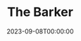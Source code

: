 ---
title: The Barker
date: 2023-09-08T00:00:00
opening_date: 1949-05-20
closing_date: 1949-05-27
layout: productions
playbill:
Theatre: Theatre Jacksonville
Venue: Little Theatre
cast:
- Chris Miller: Charles Pait
- His Girl: Dinny Irvine
- Hap: E.L. Patton, Jr.
- Doc Rice: Don Heebner
- Young Man: Donald Stauss
- Lou: Grace E. Miles
- Nifty Miller: James W. Reed
- Maw Benson: Jean Heebner
- Carrie: Mary Thornton
- Cleo: Polly Clendenning
- Colonel Gowdy: Roy Meischner
- Sailor West: C. Eugene Sayre
- A Hick: C.A. Gillis, Jr.
- T-Bone: E.J. Walston
- Dancer:
  - Margie Atlas
  - Mary Lee Lindenthaler
  - Sue Miller
- Townspeople:
  - Barbara Bassett
  - Donald Wright
  - Edward Keisling
  - Eula Mae Snow
  - Lois LeBrun
  - Lucile Logan
  - Margaret Lafferty
  - Natalie Clarke
crew:
- Director: Paul E. Geisenhof
- Stage Manager: Nina Branch
- Assistant Stage Manager:
  - Eula Mae Snow
  - Lucile Logan
- Set Design: Duke LeBrun
- Lighting controls: Natalie Clarke
- Construction and Staging:
  - A.P. Simpson
  - Donald Wright
  - Edward Keisling
  - Karen O'Shaughnessy
  - Vonnie Patton
- Make-up assistant:
  - Alice Ahern
  - Barbara Bassett
  - Betty Jane Mizelle
  - Elmo Lehman
  - Louise Elkins
  - Mickey Meischner
  - Mrs. Budd Porter
- Costume Assistant:
  - June Stoy
  - Karen O'Shaughnessy
  - Laurel Barton
  - Mrs. Lewis Marks
- Property Assistant:
  - Margaret Lafferty
  - Margie Atlas
- Show-front Poster Design: Jay Harder
- Theatre Posters: Martha Lockard
understudies:
orchestra:
- Steel Guitar:
  - Barbara Johnson
  - Mrs. Lucille Hodgson
- String Bass: Beverly Hunt
- Spanish Guitar: Bill Fields
- Accordian: Jack Long
---